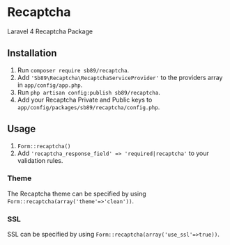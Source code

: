 Recaptcha
=========

Laravel 4 Recaptcha Package

## Installation
1.  Run  `composer require sb89/recaptcha`.
2.  Add `'Sb89\Recaptcha\RecaptchaServiceProvider'` to the providers array in `app/config/app.php`.
3.  Run `php artisan config:publish sb89/recaptcha`.
4.  Add your Recaptcha Private and Public keys to `app/config/packages/sb89/recaptcha/config.php`.

## Usage
1.  `Form::recaptcha()`
2.  Add `'recaptcha_response_field' => 'required|recaptcha'` to your validation rules.

### Theme
The Recaptcha theme can be specified by using `Form::recaptcha(array('theme'=>'clean'))`.

### SSL
SSL can be specified by using `Form::recaptcha(array('use_ssl'=>true))`.

